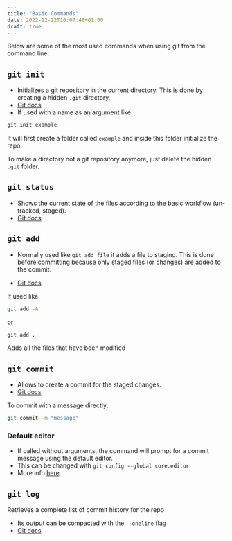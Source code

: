 ```yaml
---
title: "Basic Commands"
date: 2022-12-22T16:07:48+01:00
draft: true
---
```


Below are some of the most used commands when using git from the command line: 

## `git init`

- Initializes a git repository in the current directory. This is done by creating a hidden `.git` directory.
- [Git docs](https://git-scm.com/docs/git-init)
- If used with a name as an argument like 
```bash
git init example
```
It will first create a folder called `example` and inside this folder initialize the repo.

<!-- tip -->
To make a directory not a git repository anymore, just delete the hidden `.git` folder.
<!-- tip -->

## `git status`

- Shows the current state of the files according to the basic workflow (un-tracked, staged).
- [Git docs](https://git-scm.com/docs/git-status)

## `git add`

- Normally used like `git add file` it adds a file to staging. This is done before committing because only staged files (or changes) are added to the commit.
 
- [Git docs](https://git-scm.com/docs/git-add)

If used like
```bash
git add -A
```
or 
```bash
git add .
```
Adds all the files that have been modified

## `git commit`

- Allows to create a commit for the staged changes. 
- [Git docs](https://git-scm.com/docs/git-commit)

To commit with a message directly:
```bash
git commit -m "message"
```

### Default editor
- If called without arguments, the command will prompt for a commit message using the default editor. 
- This can be changed with `git config --global core.editor`
- More info [here](https://git-scm.com/book/en/v2/Getting-Started-First-Time-Git-Setup)

## `git log`

Retrieves a complete list of commit history for the repo

- Its output can be compacted with the `--oneline` flag
- [Git docs](https://git-scm.com/docs/git-log)
